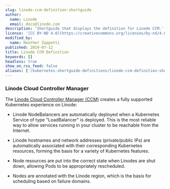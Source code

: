 ```yaml
---
slug: linode-ccm-definition-shortguide
author:
  name: Linode
  email: docs@linode.com
description: 'Shortguide that displays the definition for Linode CCM.'
license: '[CC BY-ND 4.0](https://creativecommons.org/licenses/by-nd/4.0)'
modified_by:
  name: Heather Zoppetti
published: 2019-07-12
title: Linode CCM Definition
keywords: []
headless: true
show_on_rss_feed: false
aliases: ['/kubernetes-shortguide-definitions/linode-ccm-definition-shortguide/']
---
```


### Linode Cloud Controller Manager

The [Linode Cloud Controller Manager (CCM)](https://github.com/linode/linode-cloud-controller-manager) creates a fully supported Kubernetes experience on Linode:

- Linode NodeBalancers are automatically deployed when a Kubernetes Service of type "LoadBalancer" is deployed. This is the most reliable way to allow services running in your cluster to be reachable from the Internet.

- Linode hostnames and network addresses (private/public IPs) are automatically associated with their corresponding Kubernetes resources, forming the basis for a variety of Kubernetes features.

- Node resources are put into the correct state when Linodes are shut down, allowing Pods to be appropriately rescheduled.

- Nodes are annotated with the Linode region, which is the basis for scheduling based on failure domains.
